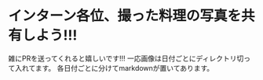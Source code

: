 インターン各位、撮った料理の写真を共有しよう!!!
==============


雑にPRを送ってくれると嬉しいです!!!
一応画像は日付ごとにディレクトリ切って入れてます。
各日付ごとに分けてmarkdownが置いてあります。
